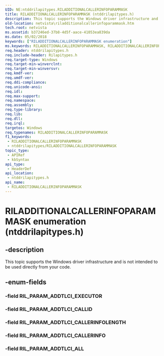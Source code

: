 ```yaml
---
UID: NE:ntddrilapitypes.RILADDITIONALCALLERINFOPARAMMASK
title: RILADDITIONALCALLERINFOPARAMMASK (ntddrilapitypes.h)
description: This topic supports the Windows driver infrastructure and is not intended to be used directly from your code.
old-location: netvista\riladditionalcallerinfoparammask.htm
tech.root: netvista
ms.assetid: b37246ed-37b8-4d5f-aace-41053ea839da
ms.date: 05/02/2018
keywords: ["RILADDITIONALCALLERINFOPARAMMASK enumeration"]
ms.keywords: RILADDITIONALCALLERINFOPARAMMASK, RILADDITIONALCALLERINFOPARAMMASK enumeration [Network Drivers Starting with Windows Vista], RIL_PARAM_ADDTLCI_ALL, RIL_PARAM_ADDTLCI_CALLERINFO, RIL_PARAM_ADDTLCI_CALLERINFOLENGTH, RIL_PARAM_ADDTLCI_CALLID, netvista.riladditionalcallerinfoparammask, ntddrilapitypes/RILADDITIONALCALLERINFOPARAMMASK, ntddrilapitypes/RIL_PARAM_ADDTLCI_ALL, ntddrilapitypes/RIL_PARAM_ADDTLCI_CALLERINFO, ntddrilapitypes/RIL_PARAM_ADDTLCI_CALLERINFOLENGTH, ntddrilapitypes/RIL_PARAM_ADDTLCI_CALLID
req.header: ntddrilapitypes.h
req.include-header: Rilapitypes.h
req.target-type: Windows
req.target-min-winverclnt: 
req.target-min-winversvr: 
req.kmdf-ver: 
req.umdf-ver: 
req.ddi-compliance: 
req.unicode-ansi: 
req.idl: 
req.max-support: 
req.namespace: 
req.assembly: 
req.type-library: 
req.lib: 
req.dll: 
req.irql: 
targetos: Windows
req.typenames: RILADDITIONALCALLERINFOPARAMMASK
f1_keywords:
 - RILADDITIONALCALLERINFOPARAMMASK
 - ntddrilapitypes/RILADDITIONALCALLERINFOPARAMMASK
topic_type:
 - APIRef
 - kbSyntax
api_type:
 - HeaderDef
api_location:
 - ntddrilapitypes.h
api_name:
 - RILADDITIONALCALLERINFOPARAMMASK
---
```


# RILADDITIONALCALLERINFOPARAMMASK enumeration (ntddrilapitypes.h)


## -description

This topic supports the Windows driver infrastructure and is not intended to be used directly from your code.

## -enum-fields

### -field RIL_PARAM_ADDTLCI_EXECUTOR

### -field RIL_PARAM_ADDTLCI_CALLID

### -field RIL_PARAM_ADDTLCI_CALLERINFOLENGTH

### -field RIL_PARAM_ADDTLCI_CALLERINFO

### -field RIL_PARAM_ADDTLCI_ALL

